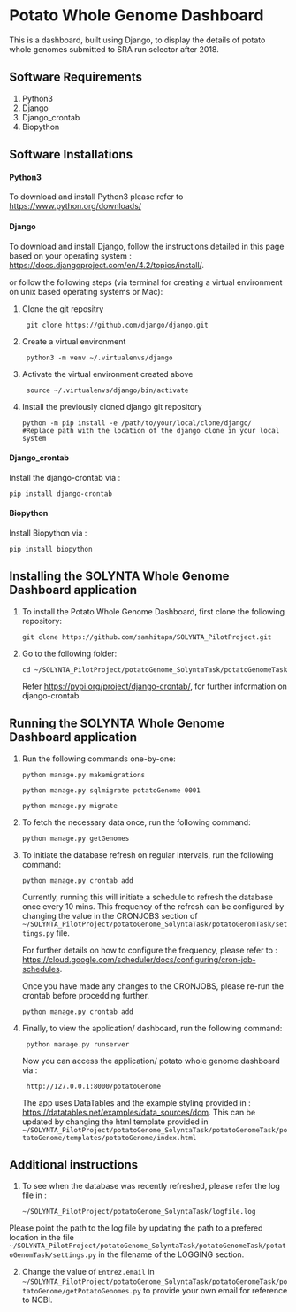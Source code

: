 # Potato Whole Genome Dashboard

This is a dashboard, built using Django, to display the details of potato whole genomes submitted to SRA run selector after 2018.

## Software Requirements

1. Python3
2. Django
3. Django_crontab
4. Biopython

## Software Installations
#### Python3

To download and install Python3 please refer to https://www.python.org/downloads/

#### Django

To download and install Django, follow the instructions detailed in this page based on your operating system : https://docs.djangoproject.com/en/4.2/topics/install/.

 or follow the following steps (via terminal for creating a virtual environment on unix based operating systems or Mac):
 
 1. Clone the git repositry 
            
         git clone https://github.com/django/django.git
  
 2. Create a virtual environment

         python3 -m venv ~/.virtualenvs/django
         
 3. Activate the virtual environment created above
         
         source ~/.virtualenvs/django/bin/activate
         
 4. Install the previously cloned django git repository
 
        python -m pip install -e /path/to/your/local/clone/django/    #Replace path with the location of the django clone in your local system 

#### Django_crontab

Install the django-crontab via : 
  
    pip install django-crontab
    
#### Biopython

Install Biopython via : 
 
    pip install biopython

## Installing the SOLYNTA Whole Genome Dashboard application

1. To install the Potato Whole Genome Dashboard, first clone the following repository:

       git clone https://github.com/samhitapn/SOLYNTA_PilotProject.git
    
 2. Go to the following folder:

        cd ~/SOLYNTA_PilotProject/potatoGenome_SolyntaTask/potatoGenomeTask
    Refer https://pypi.org/project/django-crontab/, for further information on django-crontab.

## Running the SOLYNTA Whole Genome Dashboard application

1. Run the following commands one-by-one:
   
       python manage.py makemigrations
       
       python manage.py sqlmigrate potatoGenome 0001

       python manage.py migrate
       
2.  To fetch the necessary data once, run the following command:
 
        python manage.py getGenomes
        
3.  To initiate the database refresh on regular intervals, run the following command:

        python manage.py crontab add
    Currently, running this will initiate a schedule to refresh the database once every 10 mins.
    This frequency of the refresh can be configured by changing the value in the CRONJOBS section of ```~/SOLYNTA_PilotProject/potatoGenome_SolyntaTask/potatoGenomTask/settings.py``` file.
    
    For further details on how to configure the frequency, please refer to : https://cloud.google.com/scheduler/docs/configuring/cron-job-schedules.
    
    Once you have made any changes to the CRONJOBS, please re-run the crontab before procedding further.
    
        python manage.py crontab add
    
    
4. Finally, to view the application/ dashboard, run the following command:

        python manage.py runserver
    Now you can access the application/ potato whole genome dashboard via :
    
        http://127.0.0.1:8000/potatoGenome
    The app uses DataTables and the example styling provided in : https://datatables.net/examples/data_sources/dom.
    This can be updated by changing the html template provided in ```~/SOLYNTA_PilotProject/potatoGenome_SolyntaTask/potatoGenomeTask/potatoGenome/templates/potatoGenome/index.html```
        
 ## Additional instructions
 
 1. To see when the database was recently refreshed, please refer the log file in :
        
        ~/SOLYNTA_PilotProject/potatoGenome_SolyntaTask/logfile.log
   Please point the path to the log file by updating the path to a prefered location in the file ```~/SOLYNTA_PilotProject/potatoGenome_SolyntaTask/potatoGenomeTask/potatoGenomTask/settings.py``` in the filename of the LOGGING section.
   
 2. Change the value of ```Entrez.email``` in ```~/SOLYNTA_PilotProject/potatoGenome_SolyntaTask/potatoGenomeTask/potatoGenome/getPotatoGenomes.py``` to provide your own email for reference to NCBI.
    
